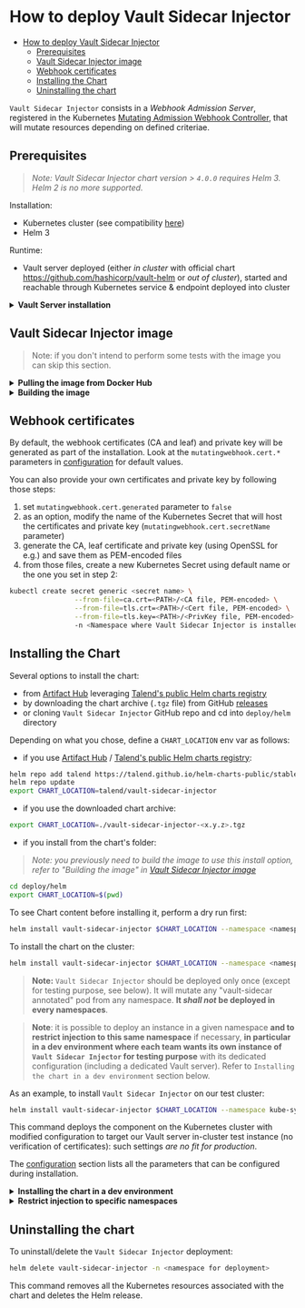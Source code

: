 # How to deploy Vault Sidecar Injector

- [How to deploy Vault Sidecar Injector](#how-to-deploy-vault-sidecar-injector)
  - [Prerequisites](#prerequisites)
  - [Vault Sidecar Injector image](#vault-sidecar-injector-image)
  - [Webhook certificates](#webhook-certificates)
  - [Installing the Chart](#installing-the-chart)
  - [Uninstalling the chart](#uninstalling-the-chart)

`Vault Sidecar Injector` consists in a *Webhook Admission Server*, registered in the Kubernetes [Mutating Admission Webhook Controller](https://kubernetes.io/docs/reference/access-authn-authz/extensible-admission-controllers/#admission-webhooks), that will mutate resources depending on defined criteriae.

## Prerequisites

> *Note: Vault Sidecar Injector chart version > `4.0.0` requires Helm 3. Helm 2 is no more supported.*

Installation:

- Kubernetes cluster (see compatibility [here](../README.md#kubernetes-compatibility))
- Helm 3

Runtime:

- Vault server deployed (either *in cluster* with official chart <https://github.com/hashicorp/vault-helm> or *out of cluster*), started and reachable through Kubernetes service & endpoint deployed into cluster

<details>
<summary>
<b>Vault Server installation</b>
</summary>

> **Note:** this step is optional if you already have a running Vault server. This section helps you setup a test Vault server with ready to use configuration.

We will install a test Vault server in Kubernetes cluster but an external, out of cluster, Vault server can also be used. Note that we will install Vault server in *dev mode* below, do not use this setup in production.

Using HashiCorp's Vault Helm chart:

```bash
git clone https://github.com/hashicorp/vault-helm.git
cd vault-helm
git checkout v0.9.1
helm install vault . --set injector.enabled=false --set server.dev.enabled=true --set ui.enabled=true --set ui.serviceType="NodePort"
```

Then init Vault server with our test config:

```bash
# Check status
kubectl exec -it vault-0 -- vault status
kubectl logs vault-0

# Set up needed auth methods, secrets engines, policies, roles and secrets
cd vault-sidecar-injector/test/vault
./init-test-vault-server.sh
```
</details>

## Vault Sidecar Injector image

> Note: if you don't intend to perform some tests with the image you can skip this section.

<details>
<summary>
<b>Pulling the image from Docker Hub</b>
</summary>

Official Docker images are published on [Talend's public Docker Hub](https://hub.docker.com/r/talend/vault-sidecar-injector) repository for each `Vault Sidecar Injector` release. Provided Helm chart will pull the image automatically if needed.  

For manual pull of a specific tag:

```bash
docker pull talend/vault-sidecar-injector:<tag>
```
</details>

<details>
<summary>
<b>Building the image</b>
</summary>

A [Dockerfile](../Dockerfile) is also provided to both compile `Vault Sidecar Injector` and build the image locally if you prefer.

Just run following command:

```bash
make image
```

> Note: if you have Go installed on your machine, you can use `make image-from-build` instead. You need Golang 1.14 or higher.

</details>

## Webhook certificates

By default, the webhook certificates (CA and leaf) and private key will be generated as part of the installation. Look at the `mutatingwebhook.cert.*` parameters in [configuration](Configuration.md) for default values.

You can also provide your own certificates and private key by following those steps:

1) set `mutatingwebhook.cert.generated` parameter to `false`
2) as an option, modify the name of the Kubernetes Secret that will host the certificates and private key (`mutatingwebhook.cert.secretName` parameter)
3) generate the CA, leaf certificate and private key (using OpenSSL for e.g.) and save them as PEM-encoded files
4) from those files, create a new Kubernetes Secret using default name or the one you set in step 2:

  ```sh
  kubectl create secret generic <secret name> \
                  --from-file=ca.crt=<PATH>/<CA file, PEM-encoded> \
                  --from-file=tls.crt=<PATH>/<Cert file, PEM-encoded> \
                  --from-file=tls.key=<PATH>/<PrivKey file, PEM-encoded>
                  -n <Namespace where Vault Sidecar Injector is installed>
  ```

## Installing the Chart

Several options to install the chart:

- from [Artifact Hub](https://artifacthub.io/packages/helm/talend/vault-sidecar-injector) leveraging [Talend's public Helm charts registry](https://talend.github.io/helm-charts-public)
- by downloading the chart archive (`.tgz` file) from GitHub [releases](https://github.com/Talend/vault-sidecar-injector/releases)
- or cloning `Vault Sidecar Injector` GitHub repo and cd into `deploy/helm` directory

Depending on what you chose, define a `CHART_LOCATION` env var as follows:

- if you use [Artifact Hub](https://artifacthub.io/packages/helm/talend/vault-sidecar-injector) / [Talend's public Helm charts registry](https://talend.github.io/helm-charts-public):

```bash
helm repo add talend https://talend.github.io/helm-charts-public/stable
helm repo update
export CHART_LOCATION=talend/vault-sidecar-injector
```

- if you use the downloaded chart archive:

```bash
export CHART_LOCATION=./vault-sidecar-injector-<x.y.z>.tgz
```

- if you install from the chart's folder:

> *Note: you previously need to build the image to use this install option, refer to "Building the image" in [Vault Sidecar Injector image](#vault-sidecar-injector-image)*

```bash
cd deploy/helm
export CHART_LOCATION=$(pwd)
```

To see Chart content before installing it, perform a dry run first:

```bash
helm install vault-sidecar-injector $CHART_LOCATION --namespace <namespace for deployment> --set vault.addr=<Vault server address> --debug --dry-run
```

To install the chart on the cluster:

```bash
helm install vault-sidecar-injector $CHART_LOCATION --namespace <namespace for deployment> --set vault.addr=<Vault server address>
```

> **Note:** `Vault Sidecar Injector` should be deployed only once (except for testing purpose, see below). It will mutate any "vault-sidecar annotated" pod from any namespace. **It *shall not* be deployed in every namespaces**.

>**Note**: it is possible to deploy an instance in a given namespace **and to restrict injection to this same namespace** if necessary, **in particular in a dev environment where each team wants its own instance of `Vault Sidecar Injector` for testing purpose** with its dedicated configuration (including a dedicated Vault server). Refer to `Installing the chart in a dev environment` section below.

As an example, to install `Vault Sidecar Injector` on our test cluster:

```bash
helm install vault-sidecar-injector $CHART_LOCATION --namespace kube-system --set vault.addr=http://vault:8200 --set vault.ssl.verify=false
```

This command deploys the component on the Kubernetes cluster with modified configuration to target our Vault server in-cluster test instance (no verification of certificates): such settings *are no fit for production*.

The [configuration](Configuration.md) section lists all the parameters that can be configured during installation.

<details>
<summary>
<b>Installing the chart in a dev environment</b>
</summary>

In a dev environment, you may want to install your own test instance of `Vault Sidecar Injector`, connected to your own Vault server and limiting injection to a given namespace. To do so, use following options:

```bash
helm install vault-sidecar-injector $CHART_LOCATION --namespace <your dev namespace> --set vault.addr=<your dev Vault server address> --set mutatingwebhook.namespaceSelector.namespaced=true
```

And then **add a label on your namespace** as follows (if not done, no injection will be performed):

```bash
kubectl label namespace <your dev namespace> vault-injection=<your dev namespace> --overwrite

# check label on namespace
kubectl get namespace -L vault-injection
```
</details>

<details>
<summary>
<b>Restrict injection to specific namespaces</b>
</summary>

By default `Vault Sidecar Injector` monitors all namespaces (except `kube-system` and `kube-public`) and looks after annotations in submitted pods.

If you want to strictly control the list of namespaces where injection is allowed, set value `mutatingwebhook.namespaceSelector.boolean=true` when installing the chart as follows:

```bash
helm install vault-sidecar-injector $CHART_LOCATION --namespace <namespace for deployment> --set vault.addr=<Vault server address> --set mutatingwebhook.namespaceSelector.boolean=true
```

Then apply label `vault-injection=enabled` on **all** required namespaces:

```bash
kubectl label namespace <namespace> vault-injection=enabled

# check label on namespace
kubectl get namespace -L vault-injection
```
</details>

## Uninstalling the chart

To uninstall/delete the `Vault Sidecar Injector` deployment:

```bash
helm delete vault-sidecar-injector -n <namespace for deployment>
```

This command removes all the Kubernetes resources associated with the chart and deletes the Helm release.
